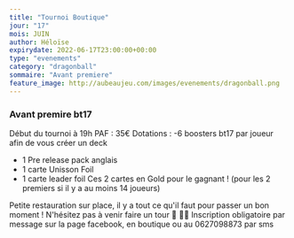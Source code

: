 ```yaml
---
title: "Tournoi Boutique"
jour: "17"
mois: JUIN
author: Héloïse
expirydate: 2022-06-17T23:00:00+00:00
type: "evenements"
category: "dragonball"
sommaire: "Avant premiere"
feature_image: http://aubeaujeu.com/images/evenements/dragonball.png
---
```

### Avant premire bt17

Début du tournoi à 19h
PAF : 35€
Dotations :
-6 boosters bt17 par joueur afin de vous créer un deck
- 1 Pre release pack anglais
- 1 carte Unisson Foil
- 1 carte leader foil
Ces 2 cartes en Gold pour le gagnant ! (pour les 2 premiers si il y a au moins 14 joueurs)

Petite restauration sur place, il y a tout ce qu'il faut pour passer un bon moment ! N'hésitez pas à venir faire un tour 🥪 🥤🍿
Inscription obligatoire par message sur la page facebook, en boutique ou au 0627098873 par sms
